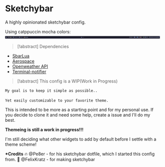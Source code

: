 # Sketchybar

A highly opinionated sketchybar config.

Using catppuccin mocha colors:
![sketchybar-shot](shots/sketchybar-shot.png)

> [!abstract] Dependencies

- [SbarLua](https://github.com/FelixKratz/SbarLua)
- [Aerospace](https://github.com/nikitabobko/AeroSpace)
- [Openweather API](https://openweathermap.org/api)
- [Terminal-notifier](https://formulae.brew.sh/formula/terminal-notifier)

> [!abstract] This config is a WIP(Work in Progress)

    My goal is to keep it simple as possible..

    Yet easily customizable to your favorite theme.

This is intended to be more as a starting point and for my personal use.
If you decide to clone it and need some help, create a issue and I'll
do my best.

**Themeing is still a work in progress!!!**

I'm still deciding what other widgets to add by default
before I settle with a theme scheme!

**\*Credits**
🔥 @Pe8er - for his sketchybar dotfile, which I started this config from.
🫡 @FelixKratz - for making sketchybar
